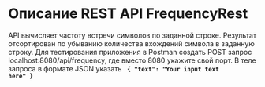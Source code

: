 # Описание REST API FrequencyRest
API вычисляет частоту встречи символов по заданной строке. Результат отсортирован по убыванию количества вхождений символа в заданную строку.
Для тестирования приложения в Postman создать POST запрос localhost:8080/api/frequency, где вместо 8080 укажите свой порт. В теле запроса в формате JSON указать 
**<code>
{
  "text": "Your input text here"
}
</code>**




